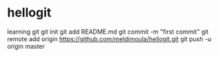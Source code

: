 hellogit
========

learning git
git init
git add README.md
git commit -m "first commit"
git remote add origin https://github.com/meldimoula/hellogit.git
git push -u origin master
